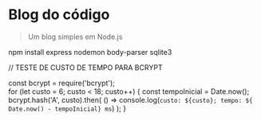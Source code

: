 # Blog do código
> Um blog simples em Node.js

npm install express nodemon body-parser sqlite3

// TESTE DE CUSTO DE TEMPO PARA BCRYPT 

const bcrypt = require('bcrypt');    
for (let custo = 6; custo < 18; custo++) {
  const tempoInicial  = Date.now();
  bcrypt.hash('A', custo).then(
    () => console.log(`custo: ${custo}; tempo: ${ Date.now() - tempoInicial} ms`)
  );
} 